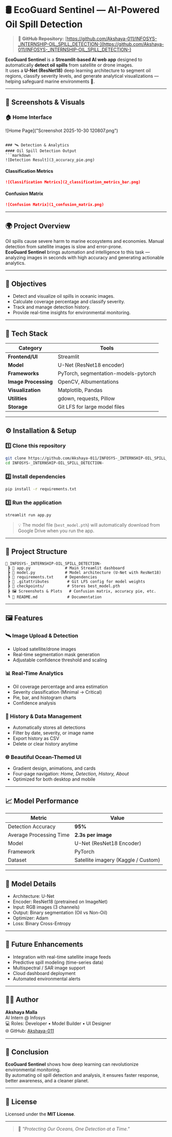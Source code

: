 # 🛢️ EcoGuard Sentinel — AI-Powered Oil Spill Detection

> 🚀 **GitHub Repository:** [https://github.com/Akshaya-011/INFOSYS-_INTERNSHIP-OIL_SPILL_DETECTION-](https://github.com/Akshaya-011/INFOSYS-_INTERNSHIP-OIL_SPILL_DETECTION-)

**EcoGuard Sentinel** is a **Streamlit-based AI web app** designed to automatically **detect oil spills** from satellite or drone images.  
It uses a **U-Net (ResNet18)** deep learning architecture to segment oil regions, classify severity levels, and generate analytical visualizations — helping safeguard marine environments 🌊.

---

## 📸 Screenshots & Visuals

### 🏠 Home Interface

![Home Page]("Screenshot 2025-10-30 120807.png")
```

### 🛰️ Detection & Analytics
#### Oil Spill Detection Output
```markdown
![Detection Result](3_accuracy_pie.png)
```

#### Classification Metrics
```markdown
![Classification Metrics](2_classification_metrics_bar.png)
```

#### Confusion Matrix
```markdown
![Confusion Matrix](1_confusion_matrix.png)
```

---

## 🌍 Project Overview

Oil spills cause severe harm to marine ecosystems and economies. Manual detection from satellite images is slow and error-prone.  
**EcoGuard Sentinel** brings automation and intelligence to this task — analyzing images in seconds with high accuracy and generating actionable analytics.

---

## 🎯 Objectives
- Detect and visualize oil spills in oceanic images.  
- Calculate coverage percentage and classify severity.  
- Track and manage detection history.  
- Provide real-time insights for environmental monitoring.

---

## 🧠 Tech Stack

| Category | Tools |
|-----------|-------|
| **Frontend/UI** | Streamlit |
| **Model** | U-Net (ResNet18 encoder) |
| **Frameworks** | PyTorch, segmentation-models-pytorch |
| **Image Processing** | OpenCV, Albumentations |
| **Visualization** | Matplotlib, Pandas |
| **Utilities** | gdown, requests, Pillow |
| **Storage** | Git LFS for large model files |

---

## ⚙️ Installation & Setup

### 1️⃣ Clone this repository
```bash
git clone https://github.com/Akshaya-011/INFOSYS-_INTERNSHIP-OIL_SPILL_DETECTION-.git
cd INFOSYS-_INTERNSHIP-OIL_SPILL_DETECTION-
```

### 2️⃣ Install dependencies
```bash
pip install -r requirements.txt
```

### 3️⃣ Run the application
```bash
streamlit run app.py
```

> 💡 The model file (`best_model.pth`) will automatically download from Google Drive when you run the app.

---

## 🧩 Project Structure

```
📂 INFOSYS-_INTERNSHIP-OIL_SPILL_DETECTION-
 ┣ 📜 app.py               # Main Streamlit dashboard
 ┣ 📜 model.py             # Model architecture (U-Net with ResNet18)
 ┣ 📜 requirements.txt     # Dependencies
 ┣ 📜 .gitattributes        # Git LFS config for model weights
 ┣ 📂 checkpoints/          # Stores best_model.pth
 ┣ 🖼️ Screenshots & Plots   # Confusion matrix, accuracy pie, etc.
 ┗ 📜 README.md             # Documentation
```

---

## 🖼️ Features

### 🛰️ Image Upload & Detection
- Upload satellite/drone images  
- Real-time segmentation mask generation  
- Adjustable confidence threshold and scaling  

### 📊 Real-Time Analytics
- Oil coverage percentage and area estimation  
- Severity classification (Minimal → Critical)  
- Pie, bar, and histogram charts  
- Confidence analysis  

### 🧾 History & Data Management
- Automatically stores all detections  
- Filter by date, severity, or image name  
- Export history as CSV  
- Delete or clear history anytime  

### 🌐 Beautiful Ocean-Themed UI
- Gradient design, animations, and cards  
- Four-page navigation: *Home, Detection, History, About*  
- Optimized for both desktop and mobile  

---

## 📈 Model Performance

| Metric | Value |
|---------|--------|
| Detection Accuracy | **95%** |
| Average Processing Time | **2.3s per image** |
| Model | U-Net (ResNet18 Encoder) |
| Framework | PyTorch |
| Dataset | Satellite imagery (Kaggle / Custom) |

---

## 🧪 Model Details
- Architecture: U-Net  
- Encoder: ResNet18 (pretrained on ImageNet)  
- Input: RGB images (3 channels)  
- Output: Binary segmentation (Oil vs Non-Oil)  
- Optimizer: Adam  
- Loss: Binary Cross-Entropy  

---

## 🚀 Future Enhancements
- Integration with real-time satellite image feeds  
- Predictive spill modeling (time-series data)  
- Multispectral / SAR image support  
- Cloud dashboard deployment  
- Automated environmental alerts  

---

## 👩‍💻 Author
**Akshaya Malla**  
AI Intern @ Infosys  
💻 Roles: Developer • Model Builder • UI Designer  
🌐 GitHub: [Akshaya-011](https://github.com/Akshaya-011)

---

## 🏁 Conclusion
**EcoGuard Sentinel** shows how deep learning can revolutionize environmental monitoring.  
By automating oil spill detection and analysis, it ensures faster response, better awareness, and a cleaner planet.

---

## 📜 License
Licensed under the **MIT License**.

---

> 💙 *"Protecting Our Oceans, One Detection at a Time."*





